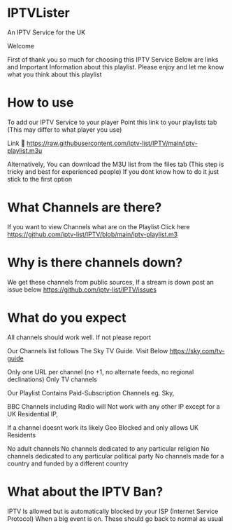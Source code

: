 # IPTVLister
An IPTV Service for the UK

Welcome 

First of thank you so much for choosing this IPTV Service
Below are links and Important Information about this playlist. Please enjoy and let me know what you think about this playlist

# How to use 

To add our IPTV Service to your player Point this link to your playlists tab (This may differ to what player you use) 

Link 🔗 
https://raw.githubusercontent.com/iptv-list/IPTV/main/iptv-playlist.m3u

Alternatively, You can download the M3U list from the files tab (This step is tricky and best for experienced people) If you dont know how to do it just stick to the first option

# What Channels are there?
If you want to view Channels what are on the Playlist Click here
https://github.com/iptv-list/IPTV/blob/main/iptv-playlist.m3

# Why is there channels down?
We get these channels from public sources, If a stream is down post an issue below 
https://github.com/iptv-list/IPTV/issues

# What do you expect

All channels should work well. If not please report 

Our Channels list follows The Sky TV Guide. Visit Below
https://sky.com/tv-guide 


Only one URL per channel (no +1, no alternate feeds, no regional declinations)
Only TV channels

Our Playlist Contains Paid-Subscription Channels eg. Sky, 

BBC Channels including Radio will Not work with any other IP except for a UK Residential IP,

If a channel doesnt work its likely Geo Blocked and only allows UK Residents

No adult channels
No channels dedicated to any particular religion
No channels dedicated to any particular political party
No channels made for a country and funded by a different country

# What about the IPTV Ban?

IPTV Is allowed but is automatically blocked by your ISP (Internet Service Protocol) When a big event is on. These should go back to normal as usual 
